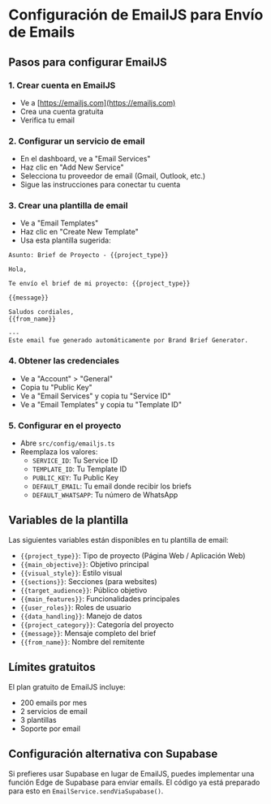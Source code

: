 # Configuración de EmailJS para Envío de Emails

## Pasos para configurar EmailJS

### 1. Crear cuenta en EmailJS
- Ve a [https://emailjs.com](https://emailjs.com)
- Crea una cuenta gratuita
- Verifica tu email

### 2. Configurar un servicio de email
- En el dashboard, ve a "Email Services"
- Haz clic en "Add New Service"
- Selecciona tu proveedor de email (Gmail, Outlook, etc.)
- Sigue las instrucciones para conectar tu cuenta

### 3. Crear una plantilla de email
- Ve a "Email Templates"
- Haz clic en "Create New Template"
- Usa esta plantilla sugerida:

```
Asunto: Brief de Proyecto - {{project_type}}

Hola,

Te envío el brief de mi proyecto: {{project_type}}

{{message}}

Saludos cordiales,
{{from_name}}

---
Este email fue generado automáticamente por Brand Brief Generator.
```

### 4. Obtener las credenciales
- Ve a "Account" > "General"
- Copia tu "Public Key"
- Ve a "Email Services" y copia tu "Service ID"
- Ve a "Email Templates" y copia tu "Template ID"

### 5. Configurar en el proyecto
- Abre `src/config/emailjs.ts`
- Reemplaza los valores:
  - `SERVICE_ID`: Tu Service ID
  - `TEMPLATE_ID`: Tu Template ID
  - `PUBLIC_KEY`: Tu Public Key
  - `DEFAULT_EMAIL`: Tu email donde recibir los briefs
  - `DEFAULT_WHATSAPP`: Tu número de WhatsApp

## Variables de la plantilla

Las siguientes variables están disponibles en tu plantilla de email:
- `{{project_type}}`: Tipo de proyecto (Página Web / Aplicación Web)
- `{{main_objective}}`: Objetivo principal
- `{{visual_style}}`: Estilo visual
- `{{sections}}`: Secciones (para websites)
- `{{target_audience}}`: Público objetivo
- `{{main_features}}`: Funcionalidades principales
- `{{user_roles}}`: Roles de usuario
- `{{data_handling}}`: Manejo de datos
- `{{project_category}}`: Categoría del proyecto
- `{{message}}`: Mensaje completo del brief
- `{{from_name}}`: Nombre del remitente

## Límites gratuitos

El plan gratuito de EmailJS incluye:
- 200 emails por mes
- 2 servicios de email
- 3 plantillas
- Soporte por email

## Configuración alternativa con Supabase

Si prefieres usar Supabase en lugar de EmailJS, puedes implementar una función Edge de Supabase para enviar emails. El código ya está preparado para esto en `EmailService.sendViaSupabase()`.
